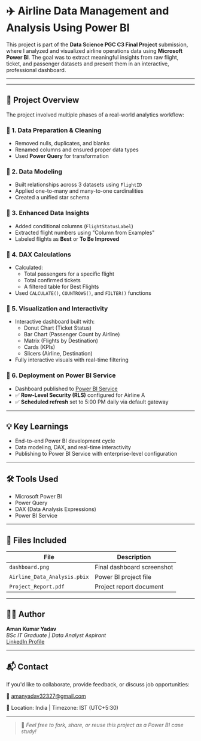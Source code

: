 # ✈️ Airline Data Management and Analysis Using Power BI

This project is part of the **Data Science PGC C3 Final Project** submission, where I analyzed and visualized airline operations data using **Microsoft Power BI**. The goal was to extract meaningful insights from raw flight, ticket, and passenger datasets and present them in an interactive, professional dashboard.

---


---

## 📁 Project Overview

The project involved multiple phases of a real-world analytics workflow:

### 🔹 1. Data Preparation & Cleaning
- Removed nulls, duplicates, and blanks
- Renamed columns and ensured proper data types
- Used **Power Query** for transformation

### 🔹 2. Data Modeling
- Built relationships across 3 datasets using `FlightID`
- Applied one-to-many and many-to-one cardinalities
- Created a unified star schema

### 🔹 3. Enhanced Data Insights
- Added conditional columns (`FlightStatusLabel`)
- Extracted flight numbers using "Column from Examples"
- Labeled flights as **Best** or **To Be Improved**

### 🔹 4. DAX Calculations
- Calculated:
  - Total passengers for a specific flight
  - Total confirmed tickets
  - A filtered table for Best Flights
- Used `CALCULATE()`, `COUNTROWS()`, and `FILTER()` functions

### 🔹 5. Visualization and Interactivity
- Interactive dashboard built with:
  - Donut Chart (Ticket Status)
  - Bar Chart (Passenger Count by Airline)
  - Matrix (Flights by Destination)
  - Cards (KPIs)
  - Slicers (Airline, Destination)
- Fully interactive visuals with real-time filtering

### 🔹 6. Deployment on Power BI Service
- Dashboard published to [Power BI Service]([https://app.powerbi.com/](https://app.powerbi.com/groups/me/reports/e8103f90-85a5-4d40-8c9c-b2ed5fee3421/8f39f1d952423b0166ad?experience=power-bi))
- ✅ **Row-Level Security (RLS)** configured for Airline A
- ✅ **Scheduled refresh** set to 5:00 PM daily via default gateway

---

## 💡 Key Learnings

- End-to-end Power BI development cycle
- Data modeling, DAX, and real-time interactivity
- Publishing to Power BI Service with enterprise-level configuration

---

## 🛠️ Tools Used

- Microsoft Power BI
- Power Query
- DAX (Data Analysis Expressions)
- Power BI Service

---

## 📂 Files Included

| File | Description |
|------|-------------|
| `dashboard.png` | Final dashboard screenshot |
| `Airline_Data_Analysis.pbix` | Power BI project file  |
| `Project_Report.pdf` | Project report document  |

---

## 🙋‍♂️ Author

**Aman Kumar Yadav**  
_BSc IT Graduate | Data Analyst Aspirant_  
[LinkedIn Profile](https://www.linkedin.com/in/aman-yadav-6b64b6253/)

---

## 📬 Contact

If you'd like to collaborate, provide feedback, or discuss job opportunities:

📧 amanyadav32327@gmail.com 

📌 Location: India | Timezone: IST (UTC+5:30)

---

> 🔗 *Feel free to fork, share, or reuse this project as a Power BI case study!*
